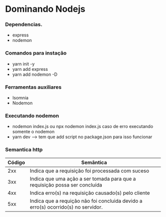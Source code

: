 # Dominando Nodejs
### Dependencias.
 - express
 - nodemon
### Comandos para instação
 - yarn init -y
 - yarn add express
 - yarn add nodemon -D

### Ferramentas auxiliares
 - Isomnia
 - Nodemon

### Executando nodemon
 - nodemon index.js ou npx nodemon index.js caso de erro executando somente o nodemon
 - yarn dev --> tem que add script no package.json para isso funcionar

### Semantica http
| Código | Semântica |
|   ---  | ----      |
| 2xx    | Indica que a requisição foi processada com suceso|
| 3xx    | Indica que uma ação a ser tomada para que a requisição possa ser concluída|
| 4xx    | Indica erro(s) na requisição causado(s) pelo cliente|
| 5xx    | Indica que a requição não foi concluida devido a erro(s) ocorrido(s) no servidor.|
